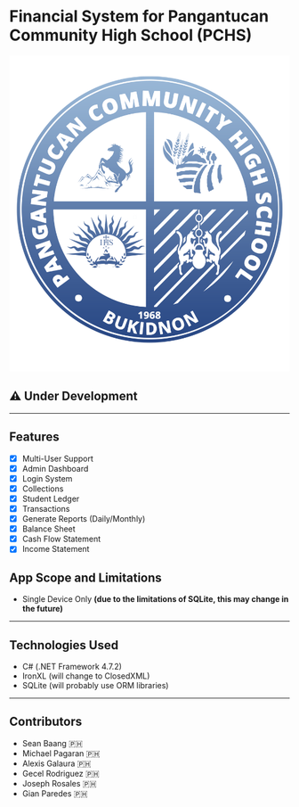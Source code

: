 # Financial System for Pangantucan Community High School (PCHS)

![pchs-logo](PCHS-Logo.png)

## :warning: Under Development

---

## Features

- [x] Multi-User Support
- [x] Admin Dashboard
- [x] Login System
- [x] Collections
- [x] Student Ledger
- [x] Transactions
- [x] Generate Reports (Daily/Monthly)
- [x] Balance Sheet
- [x] Cash Flow Statement
- [x] Income Statement

## App Scope and Limitations

- Single Device Only __(due to the limitations of SQLite, this may change in the future)__

---

## Technologies Used

- C# (.NET Framework 4.7.2)
- IronXL (will change to ClosedXML)
- SQLite (will probably use ORM libraries)

---

## Contributors

- Sean Baang :philippines:
- Michael Pagaran :philippines:
- Alexis Galaura :philippines:
- Gecel Rodriguez :philippines:
- Joseph Rosales :philippines:
- Gian Paredes :philippines:
